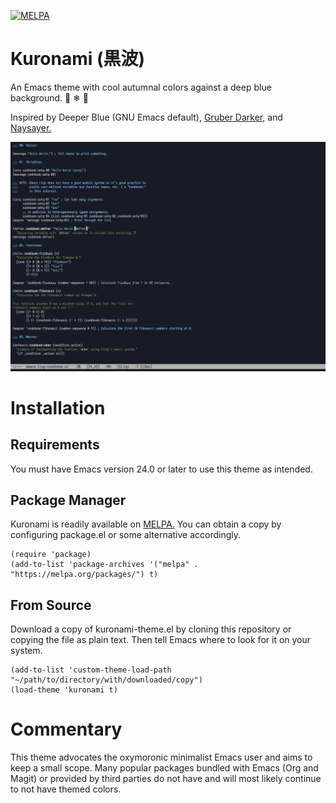 [![MELPA](https://melpa.org/packages/kuronami-theme-badge.svg)](https://melpa.org/#/kuronami-theme)
# Kuronami (&#40658;&#27874;)
An Emacs theme with cool autumnal colors against a deep blue background. &#127809; &#10052; &#127754; <!-- emoji = autumn leaf, snowflake, wave -->

Inspired by Deeper Blue (GNU Emacs default), [Gruber Darker,](https://github.com/rexim/gruber-darker-theme) and [Naysayer.](https://github.com/nickav/naysayer-theme.el)

![screencap](screencap.png)

# Installation
## Requirements
You must have Emacs version 24.0 or later to use this theme as intended.

## Package Manager
Kuronami is readily available on [MELPA.](https://melpa.org/#/kuronami-theme) You can obtain a copy by configuring package.el or some alternative accordingly.

```emacs-lisp
(require 'package)
(add-to-list 'package-archives '("melpa" . "https://melpa.org/packages/") t)
```

## From Source
Download a copy of kuronami-theme.el by cloning this repository or copying the file as plain text. Then tell Emacs where to look for it on your system.

```emacs-lisp
(add-to-list 'custom-theme-load-path "~/path/to/directory/with/downloaded/copy")
(load-theme 'kuronami t)
```

# Commentary
This theme advocates the oxymoronic minimalist Emacs user and aims to keep a small scope. Many popular packages bundled with Emacs (Org and Magit) or provided by third parties do not have and will most likely continue to not have themed colors.

